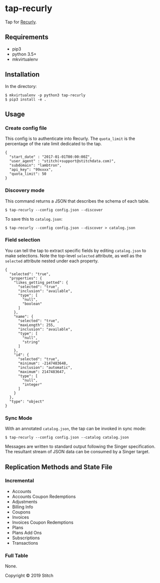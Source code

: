 
# tap-recurly

Tap for [Recurly](https://recurly.com/).

## Requirements

- pip3
- python 3.5+
- mkvirtualenv

## Installation

In the directory:

```
$ mkvirtualenv -p python3 tap-recurly
$ pip3 install -e .
```

## Usage

### Create config file

This config is to authenticate into Recurly. The `quota_limit` is the percentage of the rate limit dedicated to the tap.

```
{
  "start_date" : "2017-01-01T00:00:00Z",
  "user_agent" : "stitch(+support@stitchdata.com)",
  "subdomain": "lambtron",
  "api_key": "99xxxx",
  "quota_limit": 50
}
```

### Discovery mode

This command returns a JSON that describes the schema of each table.

```
$ tap-recurly --config config.json --discover
```

To save this to `catalog.json`:

```
$ tap-recurly --config config.json --discover > catalog.json
```

### Field selection

You can tell the tap to extract specific fields by editing `catalog.json` to make selections. Note the top-level `selected` attribute, as well as the `selected` attribute nested under each property.

```
{
  "selected": "true",
  "properties": {
    "likes_getting_petted": {
      "selected": "true",
      "inclusion": "available",
      "type": [
        "null",
        "boolean"
      ]
    },
    "name": {
      "selected": "true",
      "maxLength": 255,
      "inclusion": "available",
      "type": [
        "null",
        "string"
      ]
    },
    "id": {
      "selected": "true",
      "minimum": -2147483648,
      "inclusion": "automatic",
      "maximum": 2147483647,
      "type": [
        "null",
        "integer"
      ]
    }
  },
  "type": "object"
}
```

### Sync Mode

With an annotated `catalog.json`, the tap can be invoked in sync mode:

```
$ tap-recurly --config config.json --catalog catalog.json
```

Messages are written to standard output following the Singer specification. The resultant stream of JSON data can be consumed by a Singer target.


## Replication Methods and State File

### Incremental

- Accounts
- Accounts Coupon Redemptions
- Adjustments
- Billing Info
- Coupons
- Invoices
- Invoices Coupon Redemptions
- Plans
- Plans Add Ons
- Subscriptions
- Transactions

### Full Table

None.

Copyright &copy; 2019 Stitch
